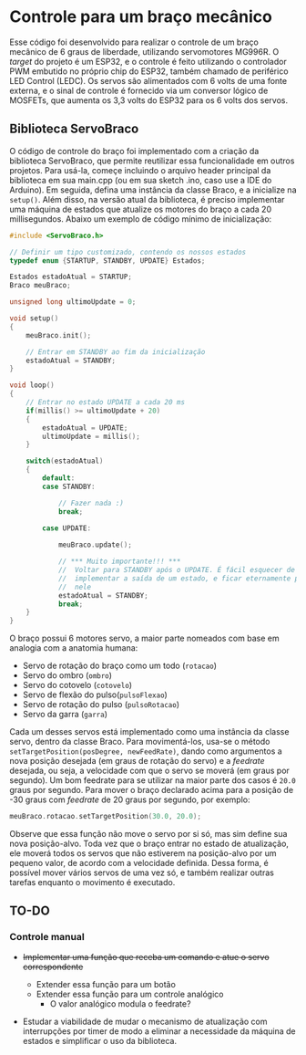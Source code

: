 # Controle para um braço mecânico

Esse código foi desenvolvido para realizar o controle de um braço mecânico de 6 graus de liberdade, utilizando servomotores MG996R.
O _target_ do projeto é um ESP32, e o controle é feito utilizando o controlador PWM embutido no próprio chip do ESP32, também chamado de periférico LED Control (LEDC).
Os servos são alimentados com 6 volts de uma fonte externa, e o sinal de controle é fornecido via um conversor lógico de MOSFETs, que aumenta os 3,3 volts do ESP32 para os 6 volts dos servos.


## Biblioteca ServoBraco

O código de controle do braço foi implementado com a criação da biblioteca ServoBraco, que permite reutilizar essa funcionalidade em outros projetos.
Para usá-la, começe incluindo o arquivo header principal da biblioteca em sua main.cpp (ou em sua sketch .ino, caso use a IDE do Arduino).
Em seguida, defina uma instância da classe Braco, e a inicialize na ```setup()```.
Além disso, na versão atual da biblioteca, é preciso implementar uma máquina de estados que atualize os motores do braço a cada 20 millisegundos.
Abaixo um exemplo de código mínimo de inicialização:

```c++
#include <ServoBraco.h>

// Definir um tipo customizado, contendo os nossos estados
typedef enum {STARTUP, STANDBY, UPDATE} Estados;

Estados estadoAtual = STARTUP;
Braco meuBraco;

unsigned long ultimoUpdate = 0;

void setup()
{
	meuBraco.init();

	// Entrar em STANDBY ao fim da inicialização
	estadoAtual = STANDBY;
}

void loop()
{
	// Entrar no estado UPDATE a cada 20 ms
	if(millis() >= ultimoUpdate + 20)
	{
		estadoAtual = UPDATE;
		ultimoUpdate = millis();
	}

	switch(estadoAtual)
	{
		default:
		case STANDBY:

			// Fazer nada :)
			break;
		
		case UPDATE:

			meuBraco.update();

			// *** Muito importante!!! ***
			//	Voltar para STANDBY após o UPDATE. É fácil esquecer de
			// 	implementar a saída de um estado, e ficar eternamente preso 
			// 	nele
			estadoAtual = STANDBY;
			break;
	}
}
```

O braço possui 6 motores servo, a maior parte nomeados com base em analogia com a anatomia humana:

- Servo de rotação do braço como um todo (```rotacao```)
- Servo do ombro (```ombro```)
- Servo do cotovelo (```cotovelo```)
- Servo de flexão do pulso(```pulsoFlexao```)
- Servo de rotação do pulso (```pulsoRotacao```)
- Servo da garra (```garra```)

Cada um desses servos está implementado como uma instância da classe servo, dentro da classe Braco.
Para movimentá-los, usa-se o método ```setTargetPosition(posDegree, newFeedRate)```, dando como argumentos a nova posição desejada (em graus de rotação do servo) e a _feedrate_ desejada, ou seja, a velocidade com que o servo se moverá (em graus por segundo).
Um bom feedrate para se utilizar na maior parte dos casos é ```20.0``` graus por segundo.
Para mover o braço declarado acima para a posição de -30 graus com _feedrate_ de 20 graus por segundo, por exemplo:

```c++
meuBraco.rotacao.setTargetPosition(30.0, 20.0);
```

Observe que essa função não move o servo por si só, mas sim define sua nova posição-alvo.
Toda vez que o braço entrar no estado de atualização, ele moverá todos os servos que não estiverem na posição-alvo por um pequeno valor, de acordo com a velocidade definida. 
Dessa forma, é possível mover vários servos de uma vez só, e também realizar outras tarefas enquanto o movimento é executado.

## TO-DO

### Controle manual

- ~~Implementar uma função que receba um comando e atue o servo correspondente~~
	- Extender essa função para um botão
	- Extender essa função para um controle analógico
		- O valor analógico modula o feedrate?

- Estudar a viabilidade de mudar o mecanismo de atualização com interrupções por timer de modo a eliminar a necessidade da máquina de estados e simplificar o uso da biblioteca.
